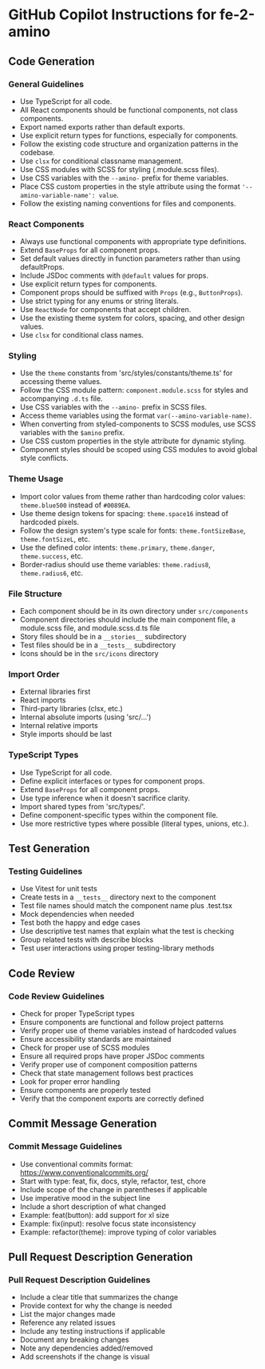 # GitHub Copilot Instructions for fe-2-amino

## Code Generation

### General Guidelines
- Use TypeScript for all code.
- All React components should be functional components, not class components.
- Export named exports rather than default exports.
- Use explicit return types for functions, especially for components.
- Follow the existing code structure and organization patterns in the codebase.
- Use `clsx` for conditional classname management.
- Use CSS modules with SCSS for styling (.module.scss files).
- Use CSS variables with the `--amino-` prefix for theme variables.
- Place CSS custom properties in the style attribute using the format `'--amino-variable-name': value`.
- Follow the existing naming conventions for files and components.

### React Components
- Always use functional components with appropriate type definitions.
- Extend `BaseProps` for all component props.
- Set default values directly in function parameters rather than using defaultProps.
- Include JSDoc comments with `@default` values for props.
- Use explicit return types for components.
- Component props should be suffixed with `Props` (e.g., `ButtonProps`).
- Use strict typing for any enums or string literals.
- Use `ReactNode` for components that accept children.
- Use the existing theme system for colors, spacing, and other design values.
- Use `clsx` for conditional class names.

### Styling
- Use the `theme` constants from 'src/styles/constants/theme.ts' for accessing theme values.
- Follow the CSS module pattern: `component.module.scss` for styles and accompanying `.d.ts` file.
- Use CSS variables with the `--amino-` prefix in SCSS files.
- Access theme variables using the format `var(--amino-variable-name)`.
- When converting from styled-components to SCSS modules, use SCSS variables with the `$amino` prefix.
- Use CSS custom properties in the style attribute for dynamic styling.
- Component styles should be scoped using CSS modules to avoid global style conflicts.

### Theme Usage
- Import color values from theme rather than hardcoding color values: `theme.blue500` instead of `#0089EA`.
- Use theme design tokens for spacing: `theme.space16` instead of hardcoded pixels.
- Follow the design system's type scale for fonts: `theme.fontSizeBase`, `theme.fontSizeL`, etc.
- Use the defined color intents: `theme.primary`, `theme.danger`, `theme.success`, etc.
- Border-radius should use theme variables: `theme.radius8`, `theme.radius6`, etc.

### File Structure
- Each component should be in its own directory under `src/components`
- Component directories should include the main component file, a module.scss file, and module.scss.d.ts file
- Story files should be in a `__stories__` subdirectory
- Test files should be in a `__tests__` subdirectory
- Icons should be in the `src/icons` directory

### Import Order
- External libraries first
- React imports
- Third-party libraries (clsx, etc.)
- Internal absolute imports (using 'src/...')
- Internal relative imports
- Style imports should be last

### TypeScript Types
- Use TypeScript for all code.
- Define explicit interfaces or types for component props.
- Extend `BaseProps` for all component props.
- Use type inference when it doesn't sacrifice clarity.
- Import shared types from 'src/types/'.
- Define component-specific types within the component file.
- Use more restrictive types where possible (literal types, unions, etc.).

## Test Generation

### Testing Guidelines
- Use Vitest for unit tests
- Create tests in a `__tests__` directory next to the component
- Test file names should match the component name plus .test.tsx
- Mock dependencies when needed
- Test both the happy and edge cases
- Use descriptive test names that explain what the test is checking
- Group related tests with describe blocks
- Test user interactions using proper testing-library methods

## Code Review

### Code Review Guidelines
- Check for proper TypeScript types
- Ensure components are functional and follow project patterns
- Verify proper use of theme variables instead of hardcoded values
- Ensure accessibility standards are maintained
- Check for proper use of SCSS modules
- Ensure all required props have proper JSDoc comments
- Verify proper use of component composition patterns
- Check that state management follows best practices
- Look for proper error handling
- Ensure components are properly tested
- Verify that the component exports are correctly defined

## Commit Message Generation

### Commit Message Guidelines
- Use conventional commits format: https://www.conventionalcommits.org/
- Start with type: feat, fix, docs, style, refactor, test, chore
- Include scope of the change in parentheses if applicable
- Use imperative mood in the subject line
- Include a short description of what changed
- Example: feat(button): add support for xl size
- Example: fix(input): resolve focus state inconsistency
- Example: refactor(theme): improve typing of color variables

## Pull Request Description Generation

### Pull Request Description Guidelines
- Include a clear title that summarizes the change
- Provide context for why the change is needed
- List the major changes made
- Reference any related issues
- Include any testing instructions if applicable
- Document any breaking changes
- Note any dependencies added/removed
- Add screenshots if the change is visual